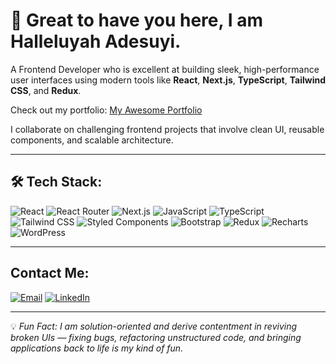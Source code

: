# 👋 Great to have you here, I am Halleluyah Adesuyi.

A Frontend Developer who is excellent at building sleek, high-performance user interfaces using modern tools like **React**, **Next.js**, **TypeScript**, **Tailwind CSS**, and **Redux**.

Check out my portfolio: [My Awesome Portfolio](https://halleluyah-adesuyi-portfolio.vercel.app/)

I collaborate on challenging frontend projects that involve clean UI, reusable components, and scalable architecture.

---

## 🛠️ Tech Stack:  

![React](https://img.shields.io/badge/React-20232A?style=flat-square&logo=react&logoColor=61DAFB)
![React Router](https://img.shields.io/badge/React_Router-CA4245?style=flat-square&logo=react-router&logoColor=white)
![Next.js](https://img.shields.io/badge/Next.js-000000?style=flat-square&logo=nextdotjs&logoColor=white)
![JavaScript](https://img.shields.io/badge/JavaScript-F7DF1E?style=flat-square&logo=javascript&logoColor=black)
![TypeScript](https://img.shields.io/badge/TypeScript-007ACC?style=flat-square&logo=typescript&logoColor=white)
![Tailwind CSS](https://img.shields.io/badge/Tailwind_CSS-38B2AC?style=flat-square&logo=tailwind-css&logoColor=white)
![Styled Components](https://img.shields.io/badge/Styled--Components-db7093?style=flat-square&logo=styled-components&logoColor=white)
![Bootstrap](https://img.shields.io/badge/Bootstrap-563D7C?style=flat-square&logo=bootstrap&logoColor=white)
![Redux](https://img.shields.io/badge/Redux-593D88?style=flat-square&logo=redux&logoColor=white)
![Recharts](https://img.shields.io/badge/Recharts-FF7300?style=flat-square&logo=recharts&logoColor=white)
![WordPress](https://img.shields.io/badge/WordPress-21759B?style=flat-square&logo=wordpress&logoColor=white)

---

## Contact Me:

[![Email](https://img.shields.io/badge/Email-adesuyihalleluyah@gmail.com-D14836?style=for-the-badge&logo=gmail&logoColor=white)](mailto:adesuyihalleluyah@gmail.com)
[![LinkedIn](https://img.shields.io/badge/LinkedIn-Halleluyah_Adesuyi-0077B5?style=for-the-badge&logo=linkedin&logoColor=white)](https://www.linkedin.com/in/halleluyahadesuyi/)

---

💡 *Fun Fact: I am solution-oriented and derive contentment in reviving broken UIs — fixing bugs, refactoring unstructured code, and bringing applications back to life is my kind of fun.*


<!---
halleluyahadesuyi/halleluyahadesuyi is a ✨ special ✨ repository because its `README.md` (this file) appears on your GitHub profile.
You can click the Preview link to take a look at your changes.
--->
